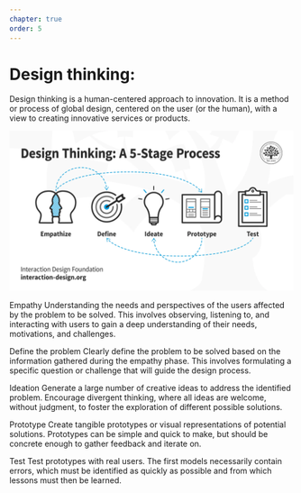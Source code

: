 ```yaml
---
chapter: true
order: 5
---
```


<a id="Design_thinking"></a>

# **Design thinking:**

Design thinking is a human-centered approach to innovation. It is a method or process of global design, centered on the user (or the human), with a view to creating innovative services or products.

![design_thinking](../assets/design_thinking.webp)

Empathy
Understanding the needs and perspectives of the users affected by the problem to be solved. This involves observing, listening to, and interacting with users to gain a deep understanding of their needs, motivations, and challenges.

Define the problem
Clearly define the problem to be solved based on the information gathered during the empathy phase. This involves formulating a specific question or challenge that will guide the design process.

Ideation
Generate a large number of creative ideas to address the identified problem. Encourage divergent thinking, where all ideas are welcome, without judgment, to foster the exploration of different possible solutions.

Prototype
Create tangible prototypes or visual representations of potential solutions. Prototypes can be simple and quick to make, but should be concrete enough to gather feedback and iterate on.

Test
Test prototypes with real users. The first models necessarily contain errors, which must be identified as quickly as possible and from which lessons must then be learned.
